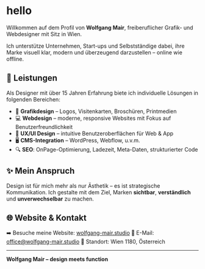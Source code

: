 # hello

Willkommen auf dem Profil von **Wolfgang Mair**, freiberuflicher Grafik- und Webdesigner mit Sitz in Wien.

Ich unterstütze Unternehmen, Start-ups und Selbstständige dabei, ihre Marke visuell klar, modern und überzeugend darzustellen – online wie offline.

## 💼 Leistungen

Als Designer mit über 15 Jahren Erfahrung biete ich individuelle Lösungen in folgenden Bereichen:

- 🎨 **Grafikdesign** – Logos, Visitenkarten, Broschüren, Printmedien
- 💻 **Webdesign** – moderne, responsive Websites mit Fokus auf Benutzerfreundlichkeit
- 📱 **UX/UI Design** – intuitive Benutzeroberflächen für Web & App
- 🖥️ **CMS-Integration** – WordPress, Webflow, u.v.m.
- 🔍 **SEO**: OnPage-Optimierung, Ladezeit, Meta-Daten, strukturierter Code

## ✨ Mein Anspruch

Design ist für mich mehr als nur Ästhetik – es ist strategische Kommunikation. Ich gestalte mit dem Ziel, Marken **sichtbar**, **verständlich** und **unverwechselbar** zu machen.

## 🌐 Website & Kontakt

➡️ Besuche meine Website: [wolfgang-mair.studio](https://www.wolfgang-mair.studio/)
📧 E-Mail: office@wolfgang-mair.studio
📍 Standort: Wien 1180, Österreich

---

**Wolfgang Mair – design meets function**




